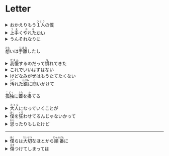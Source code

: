 <h1>Letter</h1>
<details><summary>おかえりもう<ruby>１人<rt>ひとり</rt></ruby>の僕</summary>欢迎回来，另一个我</details>
<details><summary><ruby>上手<rt>うま</rt></ruby>く<ruby>やれた<rt>やる</rt></ruby><a href="/grammar/%E3%81%97%E3%82%85%E3%81%86%E3%81%98%E3%82%87/%E3%81%8B%E3%81%84.md">かい</a></summary>一切还顺利吗</details>
<details><summary>うんそれなりに</summary>嗯 还可以</details>
<p><ruby>想<rt>おも</rt></ruby>いは<ruby>手離<rt>てばな</rt></ruby>したし</p><details><summary><ruby>我慢<rt>がまん</rt></ruby>するのだって<ruby>慣<rt>な</rt></ruby>れてきた</summary>我已经习惯忍耐</details>
<details><summary>これでいいはずはない</summary>虽然这不是最好的</details>
<details><summary>けどなみがぜはもうたてたくない</summary>但是我已经不想再做任何事情了</details>
<details><summary><ruby>汚<rt>よご</rt></ruby>れた<ruby>鏡<rt>かがみ</rt></ruby>に<ruby>問<rt>と</rt></ruby>いかけて</summary>我质问着肮脏的镜子</details>
<p><ruby>孤独<rt>こどく</rt></ruby>に<ruby>蓋<rt>ふた</rt></ruby>を<ruby>掛<rt>か</rt></ruby>てる</p><details><summary><ruby>大人<rt>おとな</rt></ruby>になっていくことが</summary>是不是因为成为了大人</details>
<details><summary><ruby>僕<rt>ぼく</rt></ruby>を<ruby>狂<rt>くる</rt></ruby>わせてるんじゃないかって</summary>让我失去了理智</details>
<details><summary><ruby>思<rt>おも</rt></ruby>ったりもしたけど</summary>有时也会这样问自己</details>
<hr>
<details><summary><ruby>僕<rt>ぼく</rt></ruby>らは<ruby>大切<rt>たいせつ</rt></ruby>なほとから<ruby>順<rt>じゅん</rt></ruby><ruby>番<rt>ばん</rt></ruby>に</summary>我们总是从最重要的人开始</details>
<details><summary><ruby>傷<rt>きず</rt></ruby>つけてしまっては</summary>不停伤害着他们</details>
